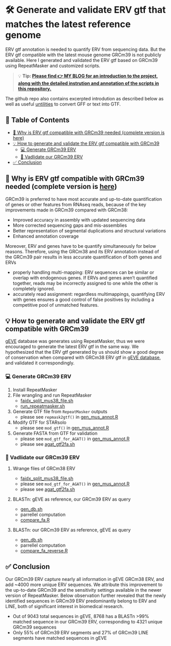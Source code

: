 # 🛠️ Generate and validate ERV gtf that matches the latest reference genome
ERV gtf annotation is needed to quantify ERV from sequencing data. But the ERV gtf compatible with the latest mouse genome GRCm39 is not publicly available. Here I generated and validated the ERV gtf based on GRCm39 using RepeatMasker and customized scripts.

> 💡 **Tip: [Please find **👉 MY BLOG** for an introduction to the project, along with the detailed instrution and annotation of the scripts in this repository.](https://myhugoblog)**

The github repo also contains excerpted introdution as described below as well as useful [untilities](util) to convert GFF or text into GTF.

## 📑 Table of Contents
- [📘 Why is ERV gtf compatible with GRCm39 needed (complete version is here)](#-why-is-erv-gtf-compatible-with-grcm39-needed-complete-version-is-here)
- [💡 How to generate and validate the ERV gtf compatible with GRCm39](#-how-to-generate-and-validate-the-erv-gtf-compatible-with-grcm39)
  - [💻 Generate GRCm39 ERV](#-generate-grcm39-erv)
  - [🧾 Vadlidate our GRCm39 ERV](#-vadlidate-our-grcm39-erv)
- [✅ Conclusion](#-conclusion)

## 📘 Why is ERV gtf compatible with GRCm39 needed (complete version is [here](myhugoblod))

GRCm39 is preferred to have most accurate and up-to-date quantification of genes or other features from RNAseq reads, because of the key improvements made in GRCm39 compared with GRCm38:
- Improved accuracy in assembly with updated sequencing data
- More corrected sequencing gaps and mis-assemblies
- Better representation of segmental duplications and structural variations
- Enhanced annotation coverage

Moreover, ERV and genes have to be quantify simultaneously for below reasons. Therefore, using the GRCm38 and its ERV annotation instead of the GRCm39 pair results in less accurate quantification of both genes and ERVs
- properly handling multi-mapping: ERV sequences can be similar or overlap with endogenous genes. If ERVs and genes aren’t quantified together, reads may be incorrectly assigned to one while the other is completely ignored.
- accurately read assignment: regardless multimappings, quantifying ERV with genes ensures a good control of false positives by including a competitive pool of unmatched features.

## 💡 How to generate and validate the ERV gtf compatible with GRCm39
[gEVE](https://pmc.ncbi.nlm.nih.gov/articles/PMC4885607/) database was generates using RepeatMasker, thus we were encouraged to generate the latest ERV gtf in the same way. We hypothesized that the ERV gtf generated by us should show a good degree of conservation when compared with GRCm38 ERV gtf in [gEVE database](http://geve.med.u-tokai.ac.jp/), and validated it correspondingly.

### 💻 Generate GRCm39 ERV
1. Install RepeatMasker
2. File wrangling and run RepeatMasker
   - [faidx_split_mus38_file.sh](faidx_split_mus38_file.sh)
   - [run_repeatmasker.sh](run_repeatmasker.sh)
4. Generate GTF file from `RepeatMasker` outputs
   - please see `repmask2gtf()` in [gen_mus_annot.R](gen_mus_annot.R)
5. Modify GTF for STARsolo
   - please see `mod_gtf()` in [gen_mus_annot.R](gen_mus_annot.R)
7. Generate FASTA from GTF for validation
   - please see `mod_gtf_for_AGAT()` in [gen_mus_annot.R](gen_mus_annot.R)
   - please see [agat_gtf2fa.sh](agat_gtf2fa.sh)


### 🧾 Vadlidate our GRCm39 ERV
1. Wrange files of GRCm38 ERV
   - [faidx_split_mus38_file.sh](faidx_split_mus38_file.sh)
   - please see `mod_gtf_for_AGAT()` in [gen_mus_annot.R](gen_mus_annot.R)
   - please see [agat_gtf2fa.sh](agat_gtf2fa.sh)

3. BLASTn: gEVE as reference, our GRCm39 ERV as query
   - [gen_db.sh](gen_db.sh)
   - parrellel computation
   - [compare_fa.R](compare_fa.R)
4. BLASTn: our GRCm39 ERV as reference, gEVE as query
   - [gen_db.sh](gen_db.sh)
   - parrellel computation
   - [compare_fa_reverse.R](compare_fa_reverse.R)



## ✅ Conclusion
Our GRCm39 ERV capture nearly all information in gEVE GRCm38 ERV, and add ~4000 more unique ERV sequences. We attribute this improvement to the up-to-date GRCm39 and the sensitivity settings available in the newer version of RepeatMasker. Below observation further revealed that the newly identified sequences in GRCm39 ERV predominantly belong to ERV and LINE, both of significant interest in biomedical research.
- Out of 9043 total sequences in gEVE, 8768 has a BLASTn \>99% matched sequence in our GRCm39 ERV, corresponding to 4321 unique GRCm39 sequences
- Only 55% of GRCm39 ERV segments and 27% of GRCm39 LINE segments have matched sequences in gEVE
